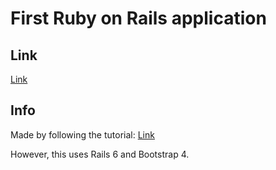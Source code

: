 # First Ruby on Rails application

## Link

[Link](https://alpha-blog-sulljohn.herokuapp.com/)

## Info

Made by following the tutorial: [Link](https://www.udemy.com/course/the-complete-ruby-on-rails-developer-course/)

However, this uses Rails 6 and Bootstrap 4.